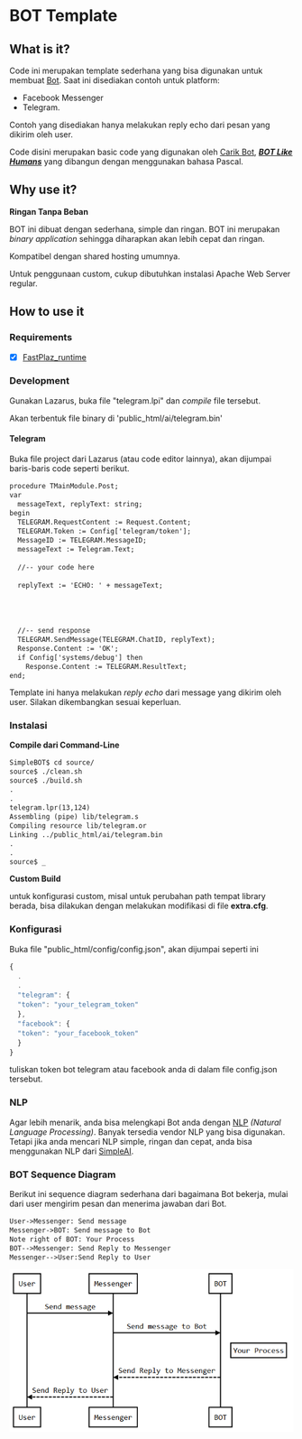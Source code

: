 

# BOT Template

## What is it?

Code ini merupakan template sederhana yang bisa digunakan untuk membuat [Bot](http://www.carik.id "Bot"). Saat ini disediakan contoh untuk platform:
- Facebook Messenger
- Telegram.

Contoh yang disediakan hanya melakukan reply echo dari pesan yang dikirim oleh user.

Code disini merupakan basic code yang digunakan oleh [Carik Bot](http://www.carik.id "Carik Bot"), ***[BOT Like Humans](http://www.carik.id "BOT Like Humans")*** yang dibangun dengan menggunakan bahasa Pascal.

## Why use it?

**Ringan Tanpa Beban**

BOT ini dibuat dengan sederhana, simple dan ringan. BOT ini merupakan  _binary application_ sehingga diharapkan akan lebih cepat dan ringan. 

Kompatibel dengan shared hosting umumnya.

Untuk penggunaan custom, cukup dibutuhkan instalasi Apache Web Server regular.


## How to use it


### Requirements

- [x] [FastPlaz_runtime](http://www.fastplaz.com/)


### Development

Gunakan Lazarus, buka file "telegram.lpi" dan *compile* file tersebut.

Akan terbentuk file binary di 'public_html/ai/telegram.bin'

#### Telegram

Buka file project dari Lazarus (atau code editor lainnya), akan dijumpai baris-baris code seperti berikut.


```delphi
procedure TMainModule.Post;
var
  messageText, replyText: string;
begin
  TELEGRAM.RequestContent := Request.Content;
  TELEGRAM.Token := Config['telegram/token'];
  MessageID := TELEGRAM.MessageID;
  messageText := Telegram.Text;

  //-- your code here

  replyText := 'ECHO: ' + messageText;




  //-- send response
  TELEGRAM.SendMessage(TELEGRAM.ChatID, replyText);
  Response.Content := 'OK';
  if Config['systems/debug'] then
    Response.Content := TELEGRAM.ResultText;
end;    
```

Template ini hanya melakukan *reply echo* dari message yang dikirim oleh user. Silakan dikembangkan sesuai keperluan.

### Instalasi

**Compile dari Command-Line**

```
SimpleBOT$ cd source/
source$ ./clean.sh 
source$ ./build.sh
.
.
telegram.lpr(13,124)
Assembling (pipe) lib/telegram.s
Compiling resource lib/telegram.or
Linking ../public_html/ai/telegram.bin
.
.
source$ _

```

**Custom Build**

untuk konfigurasi custom, misal untuk perubahan path tempat library berada, bisa dilakukan dengan melakukan modifikasi di file **extra.cfg**.



### Konfigurasi

Buka file "public_html/config/config.json",
akan dijumpai seperti ini


```javascript
{
  .
  .
  "telegram": {
  "token": "your_telegram_token"
  },
  "facebook": {
  "token": "your_facebook_token"
  }
}

```
tuliskan token bot telegram atau facebook anda di dalam file config.json tersebut.

### NLP

Agar lebih menarik, anda bisa melengkapi Bot anda dengan [NLP](https://github.com/luridarmawan/SimpleAI/tree/development "NLP") *(Natural Language Processing)*. Banyak tersedia vendor NLP yang bisa digunakan. Tetapi jika anda mencari NLP simple, ringan dan cepat, anda bisa menggunakan NLP dari [SimpleAI](https://github.com/luridarmawan/SimpleAI/tree/development "SimpleAI").

      
### BOT Sequence Diagram

Berikut ini sequence diagram sederhana dari bagaimana Bot bekerja, mulai dari user mengirim pesan dan menerima jawaban dari Bot.
                    
```seq
User->Messenger: Send message
Messenger->BOT: Send message to Bot 
Note right of BOT: Your Process 
BOT-->Messenger: Send Reply to Messenger 
Messenger-->User:Send Reply to User
```
![Sequence Diagram](docs/sequence-diagram.png "Sequence Diagram")

